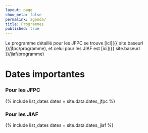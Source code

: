 ```yaml
---
layout: page
show_meta: false
permalink: agenda/
title: Programmes
published: true
---
```


Le programme détaillé pour les JFPC se trouve [ici]({{ site.baseurl }}/jfpc/programme), et celui pour les JIAF est [ici]({{ site.baseurl }}/jiaf/programme)

# Dates importantes

### Pour les JFPC
{% include list_dates dates = site.data.dates_jfpc %}

### Pour les JIAF
{% include list_dates dates = site.data.dates_jiaf %}